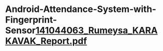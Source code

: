 # Android-Attendance-System-with-Fingerprint-Sensor[141044063_Rumeysa_KARAKAVAK_Report.pdf](https://github.com/rumeysakarakavak/Android-Attendance-System-with-Fingerprint-Sensor/files/7228139/141044063_Rumeysa_KARAKAVAK_Report.pdf)
